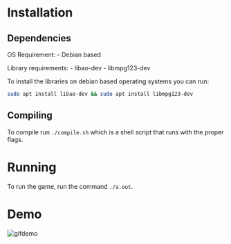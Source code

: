 # Installation

## Dependencies

OS Requirement:
	- Debian based

Library requirements:
	- libao-dev
	- libmpg123-dev

To install the libraries on debian based operating systems you can run:
```bash
sudo apt install libao-dev && sudo apt install libmpg123-dev
```

## Compiling
To compile run `./compile.sh` which is a shell script that runs with the proper flags.

# Running
To run the game, run the command `./a.out`.

# Demo

![gifdemo](game.gif)
